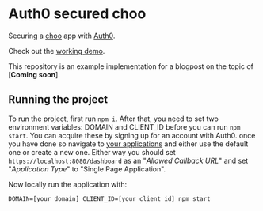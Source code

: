# Auth0 secured choo

Securing a [choo](https://www.irccloud.com/irc/freenode/channel/choo) app with [Auth0](https://auth0.com/).

Check out the [working demo](https://auth0-secured-choo.netlify.com/).

This repository is an example implementation for a blogpost on the topic of [**Coming soon**].

## Running the project

To run the project, first run `npm i`. After that, you need to set two environment variables: DOMAIN and CLIENT_ID before you can run `npm start`. You can acquire these by signing up for an account with Auth0. once you have done so navigate to [your applications](https://manage.auth0.com/#/applications) and either use the default one or create a new one. Either way you should set `https://localhost:8080/dashboard` as an "*Allowed Callback URL*" and set "*Application Type*" to "Single Page Application".

Now locally run the application with:

```
DOMAIN=[your domain] CLIENT_ID=[your client id] npm start
```